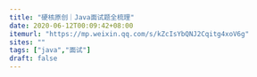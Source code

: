 ```yaml
---
title: "硬核原创｜Java面试题全梳理"
date: 2020-06-12T00:09:42+08:00
itemurl: "https://mp.weixin.qq.com/s/kZcIsYbQNJ2Cqitg4xoV6g"
sites: ""
tags: ["java","面试"]
draft: false
---
```


